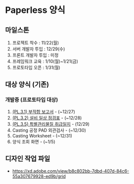 # Paperless 양식
## 마일스톤
1. 프로젝트 착수 : 11/22(월)
2. 서버 개발자 투입 : 12/29(수)
3. 프론트 개발자 투입 : 미정
4. 프레임워크 교육 : 1/10(월)~1/21(금)
5. 프로토타입 오픈 : 1/31(월)
## 대상 양식 (기존)
### 개발중 (프로토타입 대상)
1. [(PL.3.1) 부적합 보고서](https://cpk7778.github.io/20211225_CMPPL/html/PL.3.1.html) - (~12/27)
2. [(PL.3.2) 설비 일상 점검표](https://cpk7778.github.io/20211225_CMPPL/html/PL.3.2.html) - (~12/28)
3. [(PL.3.5) 특별관리물질 취급일지](https://cpk7778.github.io/20211225_CMPPL/html/PL.3.5.html) - (12/29)
4. Casting 공정 PAD 외관검사 - (~12/30)
5. Casting Worksheet - (~12/31)
6. 양식 조회 화면 - (~1/5)

## 디자인 작업 파일
- https://xd.adobe.com/view/b8c802bb-7dbd-407d-84c6-55a307679928-ed9b/grid
